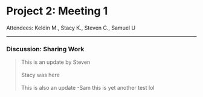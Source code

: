 # Project 2: Meeting 1
Attendees: Keldin M., Stacy K., Steven C., Samuel U

---

### Discussion: Sharing Work
> This is an update by Steven <br />  
> Stacy was here <br />  
This is also an update -Sam
> this is yet another test lol
